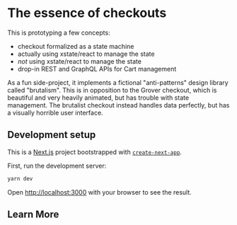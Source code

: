 # The essence of checkouts

This is prototyping a few concepts:

- checkout formalized as a state machine
- actually using xstate/react to manage the state
- _not_ using xstate/react to manage the state
- drop-in REST and GraphQL APIs for Cart management

As a fun side-project, it implements a fictional "anti-patterns" design library called "brutalism". This is in opposition to the Grover checkout, which is beautiful and very heavily animated, but has trouble with state management. The brutalist checkout instead handles data perfectly, but has a visually horrible user interface.

## Development setup

This is a [Next.js](https://nextjs.org/) project bootstrapped with [`create-next-app`](https://github.com/vercel/next.js/tree/canary/packages/create-next-app).

First, run the development server:

```bash
yarn dev
```

Open [http://localhost:3000](http://localhost:3000) with your browser to see the result.

## Learn More
